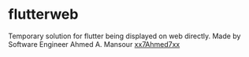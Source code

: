 # flutterweb
Temporary solution for flutter being displayed on web directly.
Made by Software Engineer Ahmed A. Mansour [xx7Ahmed7xx](https://github.com/xx7Ahmed7xx)